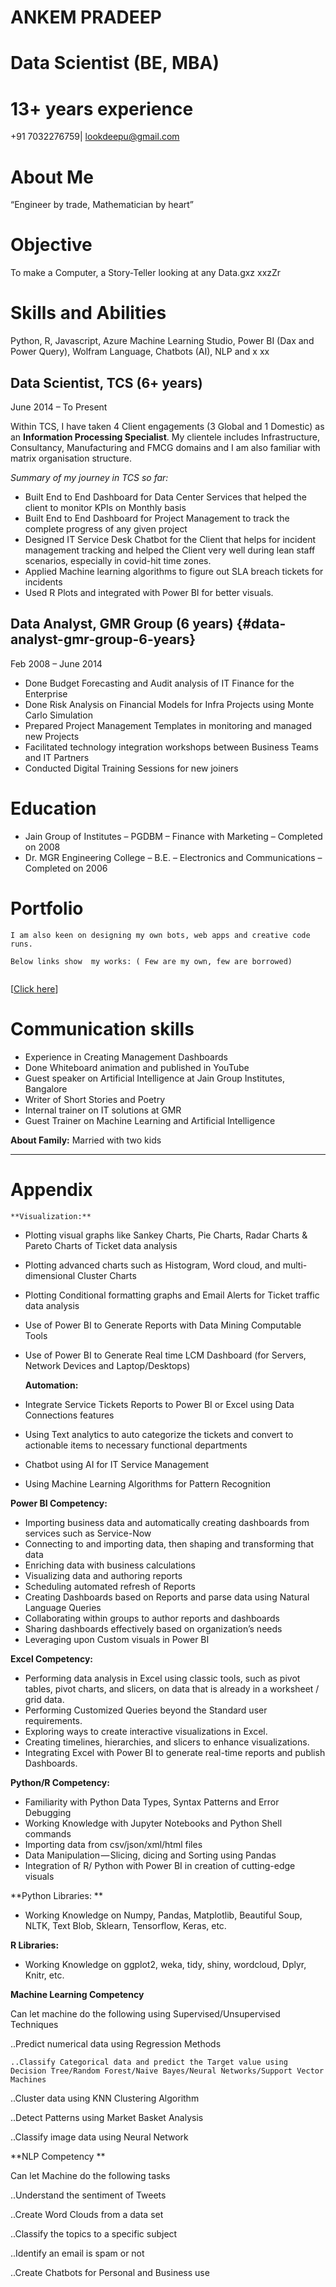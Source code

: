 



# ANKEM PRADEEP


# Data Scientist (BE, MBA)    


# 13+ years experience

+91 7032276759| lookdeepu@gmail.com


# About Me

“Engineer by trade, Mathematician by heart”


# Objective

To make a Computer, a Story-Teller looking at any Data.gxz xxzZr


# Skills and Abilities

Python, R, Javascript, Azure Machine Learning Studio, Power BI (Dax and Power Query), Wolfram Language, Chatbots (AI), NLP and x xx


## Data Scientist, TCS (6+ years)	

June 2014 – To Present

Within TCS, I have taken 4 Client engagements (3 Global and 1 Domestic) as an **Information Processing Specialist**. My clientele includes Infrastructure, Consultancy, Manufacturing and FMCG domains and I am also familiar with matrix organisation structure. 

_Summary of my journey in TCS so far:_



* Built End to End Dashboard for Data Center Services that helped the client to monitor KPIs on Monthly basis 
* Built End to End Dashboard for Project Management to track the complete progress of any given project
* Designed IT Service Desk Chatbot for the Client that helps for incident management tracking and helped the Client very well during lean staff scenarios, especially in covid-hit time zones.  
* Applied Machine learning algorithms to figure out SLA breach tickets for incidents
* Used R Plots and integrated with Power BI for better visuals. 


## Data Analyst, GMR Group (6 years)	 {#data-analyst-gmr-group-6-years}

Feb 2008 – June 2014



* Done Budget Forecasting and Audit analysis of IT Finance for the Enterprise
* Done Risk Analysis on Financial Models for Infra Projects using Monte Carlo Simulation
* Prepared Project Management Templates in monitoring and managed new Projects 
* Facilitated technology integration workshops between Business Teams and IT Partners 
* Conducted Digital Training Sessions for new joiners


# Education



* Jain Group of Institutes – PGDBM – Finance with Marketing – Completed on 2008 
* Dr. MGR Engineering College – B.E. – Electronics and Communications – Completed on 2006


# Portfolio


```
I am also keen on designing my own bots, web apps and creative code runs.

Below links show  my works: ( Few are my own, few are borrowed)


```


[[Click here](https://sites.google.com/view/robotic-future/portfolio)]


# Communication skills


* Experience in Creating Management Dashboards
* Done Whiteboard animation and published in YouTube
* Guest speaker on Artificial Intelligence at Jain Group Institutes, Bangalore
* Writer of Short Stories and Poetry
* Internal trainer on IT solutions at GMR
* Guest Trainer on Machine Learning and Artificial Intelligence

**About Family:** Married with two kids

***


# Appendix

    **Visualization:**



* Plotting visual graphs like Sankey Charts, Pie Charts, Radar Charts & Pareto Charts of Ticket data analysis
* Plotting advanced charts such as Histogram, Word cloud, and multi-dimensional Cluster Charts 
* Plotting Conditional formatting graphs and Email Alerts for Ticket traffic data analysis
* Use of Power BI to Generate Reports with Data Mining Computable Tools
* Use of Power BI to Generate Real time LCM Dashboard (for Servers, Network Devices and Laptop/Desktops)

    **Automation:**

* Integrate Service Tickets Reports to Power BI or Excel using Data Connections features
* Using Text analytics to auto categorize the tickets and convert to actionable items to necessary functional departments
* Chatbot using AI for IT Service Management
* Using Machine Learning Algorithms for Pattern Recognition

**Power BI Competency:**



* Importing business data and automatically creating dashboards from services such as Service-Now
* Connecting to and importing data, then shaping and transforming that data
* Enriching data with business calculations
* Visualizing data and authoring reports
* Scheduling automated refresh of Reports 
* Creating Dashboards based on Reports and parse data using Natural Language Queries
* Collaborating within groups to author reports and dashboards
* Sharing dashboards effectively based on organization’s needs
* Leveraging upon Custom visuals in Power BI

**Excel Competency:**



* Performing data analysis in Excel using classic tools, such as pivot tables, pivot charts, and slicers, on data that is already in a worksheet / grid data. 
* Performing Customized Queries beyond the Standard user requirements.
* Exploring ways to create interactive visualizations in Excel. 
* Creating timelines, hierarchies, and slicers to enhance visualizations. 
* Integrating Excel with Power BI to generate real-time reports and publish Dashboards. 

**Python/R Competency:**



* Familiarity with Python Data Types, Syntax Patterns and Error Debugging
* Working Knowledge with Jupyter Notebooks and Python Shell commands
* Importing data from csv/json/xml/html files
* Data Manipulation — Slicing, dicing and Sorting using Pandas 
* Integration of R/ Python with Power BI in creation of cutting-edge visuals  

**Python Libraries: **



* Working Knowledge on Numpy, Pandas, Matplotlib, Beautiful Soup, NLTK, Text Blob, Sklearn, Tensorflow, Keras, etc.

**R Libraries:**



* Working Knowledge on ggplot2, weka, tidy, shiny, wordcloud, Dplyr, Knitr, etc.

**Machine Learning Competency**

Can let machine do the following using Supervised/Unsupervised Techniques

..Predict numerical data using Regression Methods


    ..Classify Categorical data and predict the Target value using Decision Tree/Random Forest/Naive Bayes/Neural Networks/Support Vector Machines

..Cluster data using KNN Clustering Algorithm

..Detect Patterns using Market Basket Analysis

..Classify image data using Neural Network

**NLP Competency **

Can let Machine do the following tasks

..Understand the sentiment of Tweets

..Create Word Clouds from a data set

..Classify the topics to a specific subject

..Identify an email is spam or not

..Create Chatbots for Personal and Business use
